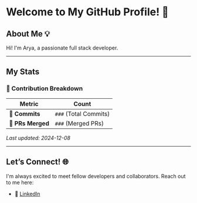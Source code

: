 # Welcome to My GitHub Profile! 👋

## About Me 💡

Hi! I'm Arya, a passionate full stack developer.  

---

## My Stats

### 🔢 Contribution Breakdown

| **Metric**      | **Count**           |
|------------------|---------------------|
| 🌟 **Commits**   | `###` (Total Commits) |
| 🔗 **PRs Merged**       | `###` (Merged PRs)    |

_Last updated: 2024-12-08 <!-- Add dynamic date here -->_

---

## Let’s Connect! 🌐

I'm always excited to meet fellow developers and collaborators. Reach out to me here:

- 💼 [LinkedIn](https://www.linkedin.com/in/arya-khochare-985027241/)  

